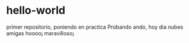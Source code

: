 # hello-world
primer repositorio, poniendo en practica
Probando ando, hoy dia nubes amigas
hoooo¡ maravilloso¡
